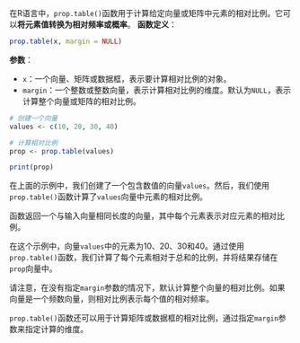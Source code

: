 在R语言中，`prop.table()`函数用于计算给定向量或矩阵中元素的相对比例。它可以**将元素值转换为相对频率或概率**。
**函数定义**：
```R
prop.table(x, margin = NULL)
```
**参数**：
- `x`：一个向量、矩阵或数据框，表示要计算相对比例的对象。
- `margin`：一个整数或整数向量，表示计算相对比例的维度。默认为`NULL`，表示计算整个向量或矩阵的相对比例。

```R
# 创建一个向量
values <- c(10, 20, 30, 40)

# 计算相对比例
prop <- prop.table(values)

print(prop)
```

在上面的示例中，我们创建了一个包含数值的向量`values`。然后，我们使用`prop.table()`函数计算了`values`向量中元素的相对比例。

函数返回一个与输入向量相同长度的向量，其中每个元素表示对应元素的相对比例。

在这个示例中，向量`values`中的元素为10、20、30和40。通过使用`prop.table()`函数，我们计算了每个元素相对于总和的比例，并将结果存储在`prop`向量中。

请注意，在没有指定`margin`参数的情况下，默认计算整个向量的相对比例。如果向量是一个频数向量，则相对比例表示每个值的相对频率。

`prop.table()`函数还可以用于计算矩阵或数据框的相对比例，通过指定`margin`参数来指定计算的维度。
